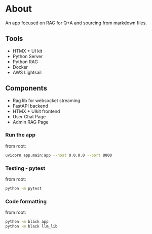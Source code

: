 # About

An app focused on RAG for Q+A and sourcing from markdown files.

## Tools
- HTMX + UI kit
- Python Server
- Python RAG
- Docker
- AWS Lightsail

## Components
- Rag lib for websocket streaming
- FastAPI backend
- HTMX + UIkit frontend
- User Chat Page
- Admin RAG Page

### Run the app
from root:
```bash
uvicorn app.main:app --host 0.0.0.0 --port 8000
```

### Testing - pytest
from root:
```bash
python -m pytest
```

### Code formatting
from root:
```bash
python -m black app
python -m black llm_lib
```

